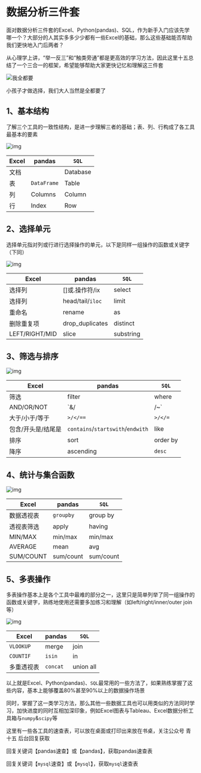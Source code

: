 # 数据分析三件套



面对数据分析三件套的Excel、Python(pandas)、SQL，作为新手入门应该先学哪一个？大部分的人其实多多少少都有一些Excel的基础，那么这些基础能否帮助我们更快地入门后两者？

从心理学上讲，“举一反三”和“触类旁通”都是更高效的学习方法，因此这里十五总结了一个三合一的框架，希望能够帮助大家更快记忆和理解这三件套

![我全都要](https://pic1.zhimg.com/v2-bb8623d4e1749e4a199b8f0b7c8a4241_r.jpg?source=1940ef5c)

小孩子才做选择，我们大人当然是全都要了

## 1、基本结构

了解三个工具的一致性结构，是进一步理解三者的基础；表、列、行构成了各工具最基本的要素

![img](https://pic2.zhimg.com/v2-d3dea16d98bc3d9cf4c7324171462656_r.jpg?source=1940ef5c)

| Excel | pandas      | `SQL`    |
| ----- | ----------- | -------- |
| 文档  |             | Database |
| 表    | `DataFrame` | Table    |
| 列    | Columns     | Column   |
| 行    | Index       | Row      |

## 2、选择单元

选择单元指对列或行进行选择操作的单元，以下是同样一组操作的函数或关键字（下同）

![img](https://pic1.zhimg.com/v2-b8bc6bfa2bade3dc5d6f7262721b8936_r.jpg?source=1940ef5c)

| Excel          | pandas           | `SQL`     |
| -------------- | ---------------- | --------- |
| 选择列         | []或.操作符/ix   | select    |
| 选择列         | head/tail/`iloc` | limit     |
| 重命名         | rename           | as        |
| 删除重复项     | drop_duplicates  | distinct  |
| LEFT/RIGHT/MID | slice            | substring |



## 3、筛选与排序

![img](https://pic2.zhimg.com/v2-657509e74a28d5117c2838683c9fd7a4_r.jpg?source=1940ef5c)

| Excel              | pandas                            | `SQL`        |
| ------------------ | --------------------------------- | ------------ |
| 筛选               | filter                            | where        |
| AND/OR/NOT         | `&/|/~`                           | `and/or/not` |
| 大于/小于/等于     | `>/</==`                          | `>/</=`      |
| 包含/开头是/结尾是 | `contains`/`startswith`/`endwith` | like         |
| 排序               | sort                              | order by     |
| 降序               | ascending                         | `desc`       |



## 4、统计与集合函数

![img](https://pic4.zhimg.com/v2-5c14f22a01544a3f918ed9713b8dab0d_r.jpg?source=1940ef5c)

| Excel      | pandas    | `SQL`     |
| ---------- | --------- | --------- |
| 数据透视表 | `groupby` | group by  |
| 透视表筛选 | apply     | having    |
| MIN/MAX    | min/max   | min/max   |
| AVERAGE    | mean      | avg       |
| SUM/COUNT  | sum/count | sum/count |



## 5、多表操作

多表操作基本上是各个工具中最难的部分之一，这里只是简单列举了同一组操作的函数或关键字，熟练地使用还需要多加练习和理解（如left/right/inner/outer join等）

![img](https://pic1.zhimg.com/v2-b9e3c99fb466e1b6d61783288c16aea4_r.jpg?source=1940ef5c)

| Excel      | pandas   | `SQL`     |
| ---------- | -------- | --------- |
| `VLOOKUP`  | merge    | join      |
| `COUNTIF`  | `isin`   | in        |
| 多重透视表 | `concat` | union all |


以上就是Excel、Python(pandas)、`SQL`最常用的一些方法了，如果熟练掌握了这些内容，基本上能够覆盖80%甚至90%以上的数据操作场景

同时，掌握了这一类学习方法，那么其他一些数据工具也可以用类似的方法同时学习，加快进度的同时互相加深印象，例如Excel图表与Tableau、Excel数据分析工具箱与`numpy`&`scipy`等



这里有一些各工具的速查表，可以放在桌面或打印出来放在书桌，关注公众号 青十五 后台回复获取

回复关键词【pandas速查】或【pandas】，获取pandas速查表

回复关键词【`mysql`速查】或【`mysql`】，获取`mysql`速查表
